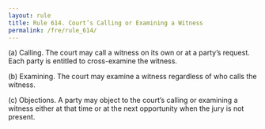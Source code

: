 ```yaml
---
layout: rule
title: Rule 614. Court’s Calling or Examining a Witness
permalink: /fre/rule_614/
---
```


(a) Calling. The court may call a witness on its own or at a party’s request. Each party is entitled to cross-examine the witness.


(b) Examining. The court may examine a witness regardless of who calls the witness.


(c) Objections. A party may object to the court’s calling or examining a witness either at that time or at the next opportunity when the jury is not present.

